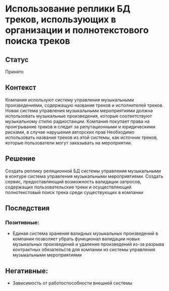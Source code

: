 # Использование реплики БД треков, использующих в организации и полнотекстового поиска треков

## Статус
Принято
## Контекст
Компания используют систему управления музыкальными произведениями, содержащую названия треков и исполнителей треков.
Новая система управления музыкальными мероприятиями должна использовать музыкальные произведения, которые соответствуют музыкальному стилю радиостанции.
Компания покупает права на проигрывание треков и следит за репутационными и юридическими рисками, в случае нарушения авторских прав
Необходимо использовать название треков из этой системы, как источник треков, которые пользователи могут заказывать на мероприятии.

## Решение
Создать реплику реляционной БД системы управления музыкальными в контуре система управления музыкальными мероприятиями.
Создать сервис, предоставляющий возможность валидации запросов, содержащих пользовательские треки
и осуществляющий полнотекстовый поиск трека среди существующих в компании

## Последствия
### Позитивные:
- Единая система хранения валидных музыкальных произведений в компании позволяет убрать функционал
валидации новых музыкальных произведений и удаление произведений из-за разрыва контрактных обязательств для компании
из системы управления музыкальными мероприятиями

## Негативные:
- Зависимость от работоспособности внешней системы
